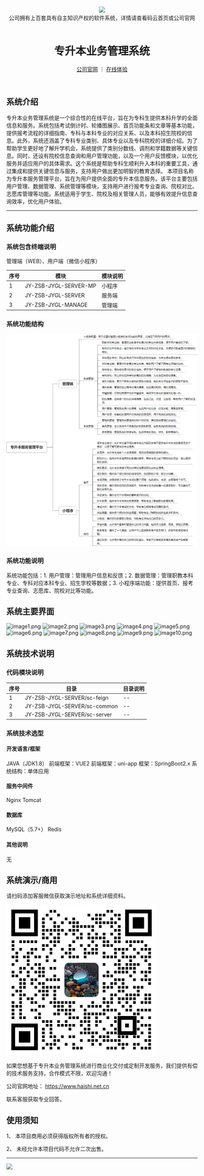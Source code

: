 <br/>

<div align="center" >
    <img src="https://www.haishi.net.cn/img/17f49ecef80e4c6248070c401a94c032.0ff19479.png" />
<br/>
<div>公司拥有上百套具有自主知识产权的软件系统，详情请查看码云首页或公司官网</div>
</div>

<div align="center">
<br/>
<h1>专升本业务管理系统</h1>

<a href="https://www.haishi.net.cn/">公司官网</a> ｜ <a href="https://www.haishi.net.cn/">在线体验</a>

<br/>

</div>


## 系统介绍


专升本业务管理系统是一个综合性的在线平台，旨在为专科生提供本科升学的全面信息和服务。系统包括考试倒计时、轮播图展示、首页功能条和文章等基本功能，提供报考流程的详细指南、专科与本科专业的对应关系、以及本科招生院校的信息。此外，系统还涵盖了专科专业类别、具体专业以及专科院校的详细介绍。为了帮助学生更好地了解升学机会，系统提供了类别分数线、调剂和学籍数据等关键信息。同时，还设有院校信息查询和用户管理功能，以及一个用户反馈模块，以优化服务并适应用户的具体需求。这个系统是帮助专科生顺利升入本科的重要工具，通过集成和提供关键信息与服务，支持用户做出更加明智的教育选择。
本项目名称为专升本服务管理平台，旨在为用户提供全面的专升本信息服务。该平台主要包括用户管理、数据管理、系统管理等模块，支持用户进行报考专业查询、院校对比、志愿库管理等功能。系统适用于学生、院校及相关管理人员，能够有效提升信息查询效率，优化用户体验。
        


<hr/>

## 系统功能介绍

### 系统包含终端说明

管理端（WEB）、用户端（微信小程序）

| 序号 | 模块 | 模块说明 |
| --- | --- | --- |
| 1 | JY-ZSB-JYGL-SERVER-MP | 小程序 |
| 2 | JY-ZSB-JYGL-SERVER | 服务端 |
| 3 | JY-ZSB-JYGL-MANAGE | 管理端 |


### 系统功能结构

![](./images/swdt.png)

### 系统功能说明

系统功能包括：1. 用户管理：管理用户信息和反馈；2. 数据管理：管理职教本科专业、专科对应本科专业、招生学校等数据；3. 小程序端功能：提供首页、报考专业查询、志愿库、院校对比等功能。

## 系统主要界面

![image1.png](http://codeimg.haishi.net.cn/JY-ZSB-JYGL_1.png)
![image2.png](http://codeimg.haishi.net.cn/JY-ZSB-JYGL_2.png)
![image3.png](http://codeimg.haishi.net.cn/JY-ZSB-JYGL_3.png)
![image4.png](http://codeimg.haishi.net.cn/JY-ZSB-JYGL_4.png)
![image5.png](http://codeimg.haishi.net.cn/JY-ZSB-JYGL_5.png)
![image6.png](http://codeimg.haishi.net.cn/JY-ZSB-JYGL_6.png)
![image7.png](http://codeimg.haishi.net.cn/JY-ZSB-JYGL_7.png)
![image8.png](http://codeimg.haishi.net.cn/JY-ZSB-JYGL_8.png)
![image9.png](http://codeimg.haishi.net.cn/JY-ZSB-JYGL_9.png)
![image10.png](http://codeimg.haishi.net.cn/JY-ZSB-JYGL_10.png)


## 系统技术说明

### 代码模块说明

| 序号 | 目录 | 目录说明 |
| --- | --- | --- |
| 1 | JY-ZSB-JYGL-SERVER/sc-feign | -- |
| 2 | JY-ZSB-JYGL-SERVER/sc-common | -- |
| 3 | JY-ZSB-JYGL-SERVER/sc-server | -- |


### 系统技术选型

#### 开发语言/框架

JAVA（JDK1.8）
前端框架：VUE2
前端框架：uni-app
框架：SpringBoot2.x
系统结构：单体应用

#### 服务中间件

Nginx
Tomcat

#### 数据库

MySQL（5.7+）
Redis

#### 其他说明

无


## 系统演示/商用

请扫码添加客服微信获取演示地址和系统详细资料。

![](./images/kf.png)

如果您想基于专升本业务管理系统进行商业化交付或定制开发服务，我们提供有偿的技术服务支持，合作模式不限，欢迎沟通！

公司官网地址： <a href="https://www.haishi.net.cn/">https://www.haishi.net.cn</a>

联系客服获取专业回答。


## 使用须知

1、 本项目商用必须获得版权所有者的授权。

2、 未经允许本项目代码不允许二次出售。

<hr/>

![](./images/gsjj.png)